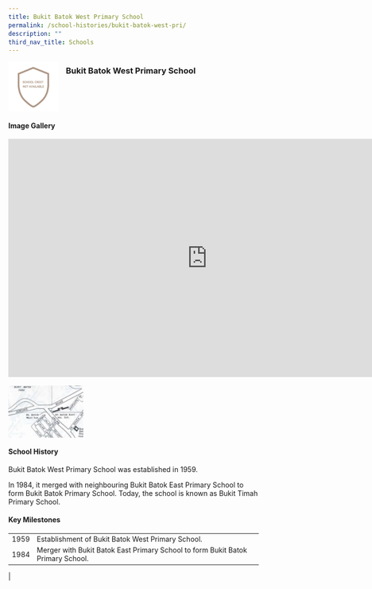 ```yaml
---
title: Bukit Batok West Primary School
permalink: /school-histories/bukit-batok-west-pri/
description: ""
third_nav_title: Schools
---
```

<img align="left" style="width:20%;margin-right:15px;" src="/images/bukitbatokwestpri1.png">

### **Bukit Batok West Primary School**

<br clear="left">

#### **Image Gallery**
<iframe src="https://docs.google.com/presentation/d/e/2PACX-1vRYZ5TcML7xuTDtdJTOr5YZoerRoxojfoLd13niVjV33HeE-LG30PmBZAyyPofUdGfDxpuQU_03_WJA/embed?start=false&amp;loop=true&amp;delayms=5000" frameborder="0" width="800" height="479" allowfullscreen="true"></iframe>

<p><a href="/images/bukitbatokwestpri2.jpg">  
<img align="left" style="width:30%;margin-right:15px;" src="/images/bukitbatokwestpri2.jpg">
</a></p>

<br clear="left">

#### **School History**
Bukit Batok West Primary School was established in 1959.  
  
In 1984, it merged with neighbouring Bukit Batok East Primary School to form Bukit Batok Primary School. Today, the school is known as Bukit Timah Primary School.

#### **Key Milestones**

|  |  |
|:---:|---|
| 1959 | Establishment of Bukit Batok West Primary School. |
| 1984 | Merger with Bukit Batok East Primary School to form Bukit Batok Primary School. |
|